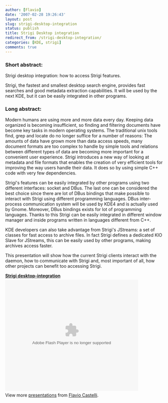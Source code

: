 ```yaml
---
author: [Flavio]
date: '2007-02-28 19:26:43'
layout: post
slug: strigi-desktop-integration
status: publish
title: Strigi Desktop integration
redirect_from: /strigi-desktop-integration/
categories: [KDE, strigi]
comments: true
---
```


### Short abstract:

Strigi desktop integration: how to access Strigi features.

Strigi, the fastest and smallest desktop search engine, provides fast searches
and good metadata extraction capabilities. It will be used by the next KDE,
but it can be easily integrated in other programs.

### Long abstract:

Modern humans are using more and more data every day. Keeping data organized
is becoming insufficient, so finding and filtering documents have become key
tasks in modern operating systems. The traditional unix tools find, grep and
locate do no longer suffice for a number of reasons: The amounts of data have
grown more than data access speeds, many document formats are too complex to
handle by simple tools and relations between different types of data are
becoming more important for a convenient user experience. Strigi introduces a
new way of looking at metadata and file formats that enables the creation of
very efficient tools for improving the way users handle their data. It does so
by using simple C++ code with very few dependencies.

Strigi's features can be easily integrated by other programs using two
different interfaces: socket and DBus. The last one can be considered the best
choice since there are lot of DBus bindings that make possible to interact
with Strigi using different programming languages. DBus inter-process
communication system will be used by KDE4 and is actually used by Gnome.
Moreover, DBus bindings exists for lot of programming languages. Thanks to
this Strigi can be easily integrated in different window manager and inside
programs written in languages different from C++.

KDE developers can also take advantage from Strigi's JStreams: a set of
classes for fast access to archive files. In fact Strigi defines a dedicated
KIO Slave for JStreams, this can be easily used by other programs, making
archives access faster.

This presentation will show how the current Strigi clients interact with the
daemon, how to communicate with Strigi and, most important of all, how other
projects can benefit too accessing Strigi.

<div style="width:425px" id="__ss_12640141"><strong style="display:block;margin:12px 0 4px"><a href="http://www.slideshare.net/fcastelli/strigi-desktopintegration" title="Strigi desktop-integration">Strigi desktop-integration</a></strong><object id="__sse12640141" width="425" height="355"><param name="movie" value="http://static.slidesharecdn.com/swf/ssplayer2.swf?doc=strigi-desktop-integration-120422101942-phpapp01&stripped_title=strigi-desktopintegration&userName=fcastelli" /><param name="allowFullScreen" value="true"/><param name="allowScriptAccess" value="always"/><param name="wmode" value="transparent"/><embed name="__sse12640141" src="http://static.slidesharecdn.com/swf/ssplayer2.swf?doc=strigi-desktop-integration-120422101942-phpapp01&stripped_title=strigi-desktopintegration&userName=fcastelli" type="application/x-shockwave-flash" allowscriptaccess="always" allowfullscreen="true" wmode="transparent" width="425" height="355"></embed></object><div style="padding:5px 0 12px">View more <a href="http://www.slideshare.net/">presentations</a> from <a href="http://www.slideshare.net/fcastelli">Flavio Castelli</a>.</div></div>
